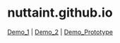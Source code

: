 # nuttaint.github.io
[Demo_1](http://nuttaint.github.io/index.html) | [Demo_2](http://nuttaint.github.io/index2.html) | [Demo_Prototype](http://nuttaint.github.io/ipad.html)
